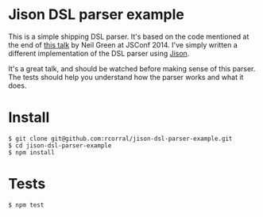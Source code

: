 Jison DSL parser example
========================

This is a simple shipping DSL parser. It's based on the code mentioned at the end of [this talk](https://github.com/ngreen77/Writing-Custom-DSLs) by Neil Green at JSConf 2014. I've simply written a different implementation of the DSL parser using [Jison](http://zaach.github.io/jison/).

It's a great talk, and should be watched before making sense of this parser.  
The tests should help you understand how the parser works and what it does.

Install
=======

`$ git clone git@github.com:rcorral/jison-dsl-parser-example.git`  
`$ cd jison-dsl-parser-example`  
`$ npm install`

Tests
=====

`$ npm test`
